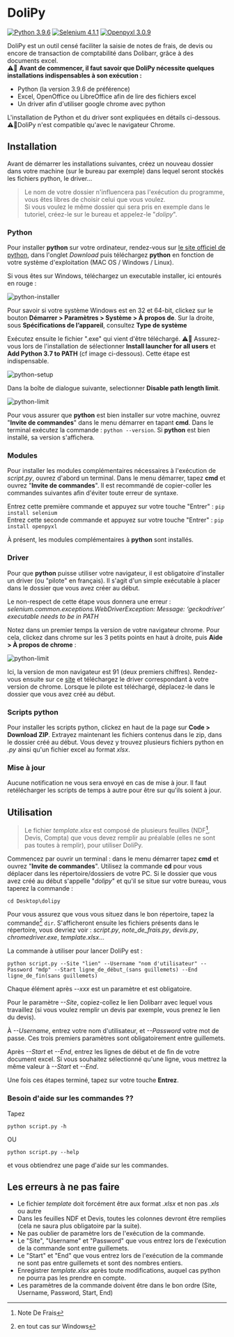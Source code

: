 # DoliPy
[![Python 3.9.6](https://img.shields.io/badge/Python-3.9.6-blue.svg)](https://www.python.org/) [![Selenium 4.1.1](https://img.shields.io/badge/selenium-4.1.1-green.svg)](https://pypi.org/project/selenium/) [![Openpyxl 3.0.9](https://img.shields.io/badge/openpyxl-3.0.9-green.svg)](https://openpyxl.readthedocs.io/en/stable/)

DoliPy est un outil censé faciliter la saisie de notes de frais, de devis ou encore de transaction de comptabilité dans Dolibarr, grâce à des documents excel. <br>
:warning::rotating_light: **Avant de commencer, il faut savoir que DoliPy nécessite quelques installations indispensables à son exécution :**
- Python (la version 3.9.6 de préférence)
- Excel, OpenOffice ou LibreOffice afin de lire des fichiers excel
- Un driver afin d'utiliser google chrome avec python

L'installation de Python et du driver sont expliquées en détails ci-dessous. <br>
:warning::rotating_light:DoliPy n'est compatible qu'avec le navigateur Chrome.

## Installation

Avant de démarrer les installations suivantes, créez un nouveau dossier dans votre machine (sur le bureau par exemple) dans lequel seront stockés les fichiers python, le driver...

> Le nom de votre dossier n'influencera pas l'exécution du programme, vous êtes libres de choisir celui que vous voulez. <br>
> Si vous voulez le même dossier qui sera pris en exemple dans le tutoriel, créez-le sur le bureau et appelez-le "*dolipy*".

### Python

Pour installer **python** sur votre ordinateur, rendez-vous sur [le site officiel de python](https://www.python.org/), dans l'onglet *Download* puis téléchargez **python** en fonction de votre système d'exploitation (MAC OS / Windows / Linux).

Si vous êtes sur Windows, téléchargez un executable installer, ici entourés en rouge :

![python-installer](https://exposesnt.herokuapp.com/Images/python-installer.png)

Pour savoir si votre système Windows est en 32 et 64-bit, clickez sur le bouton **Démarrer > Paramètres > Système > À propos de**. Sur la droite, sous **Spécifications de l’appareil**, consultez **Type de système**

Exécutez ensuite le fichier ".exe" qui vient d'être téléchargé.
:warning::rotating_light: Assurez-vous lors de l'installation de sélectionner **Install launcher for all users** et **Add Python 3.7 to PATH** (cf image ci-dessous). Cette étape est indispensable.

![python-setup](https://phoenixnap.com/kb/wp-content/uploads/2021/04/python-setup.png)

Dans la boîte de dialogue suivante, selectionner **Disable path length limit**.

![python-limit](https://phoenixnap.com/kb/wp-content/uploads/2021/04/python-setup-completed.png)

Pour vous assurer que **python** est bien installer sur votre machine, ouvrez "**Invite de commandes**" dans le menu démarrer en tapant **cmd**. Dans le terminal exécutez la commande : `python --version`. Si **python** est bien installé, sa version s'affichera.


### Modules

Pour installer les modules complémentaires nécessaires à l'exécution de *script.py*, ouvrez d'abord un terminal. Dans le menu démarrer, tapez **cmd** et ouvrez "**Invite de commandes**". Il est recommandé de copier-coller les commandes suivantes afin d'éviter toute erreur de syntaxe.

Entrez cette première commande et appuyez sur votre touche "Entrer" : `pip install selenium`<br>
Entrez cette seconde commande et appuyez sur votre touche "Entrer" : `pip install openpyxl`

À présent, les modules complémentaires à **python** sont installés.

### Driver

Pour que **python** puisse utiliser votre navigateur, il est obligatoire d'installer un driver (ou "pilote" en français). Il s'agit d'un simple exécutable à placer dans le dossier que vous avez créer au début.

Le non-respect de cette étape vous donnera une erreur :
*selenium.common.exceptions.WebDriverException: Message: ‘geckodriver’ executable needs to be in PATH*

Notez dans un premier temps la version de votre navigateur chrome. Pour cela, clickez dans chrome sur les 3 petits points en haut à droite, puis **Aide > À propos de chrome** :

![python-limit](https://zupimages.net/up/21/22/i0an.jpg)

Ici, la version de mon navigateur est 91 (deux premiers chiffres). Rendez-vous ensuite sur ce [site](https://sites.google.com/chromium.org/driver/) et téléchargez le driver correspondant à votre version de chrome. Lorsque le pilote est téléchargé, déplacez-le dans le dossier que vous avez créé au début.

### Scripts python

Pour installer les scripts python, clickez en haut de la page sur **Code > Download ZIP**. Extrayez maintenant les fichiers contenus dans le zip, dans le dossier créé au début. Vous devez y trouvez plusieurs fichiers python en *.py* ainsi qu'un fichier excel au format *xlsx*.

### Mise à jour

Aucune notification ne vous sera envoyé en cas de mise à jour. Il faut retélécharger les scripts de temps à autre pour être sur qu'ils soient à jour.

## Utilisation

> Le fichier *template.xlsx* est composé de plusieurs feuilles (NDF[^NDF], Devis, Compta) que vous devez remplir au préalable (elles ne sont pas toutes à remplir), pour utiliser DoliPy.

Commencez par ouvrir un terminal : dans le menu démarrer tapez **cmd** et ouvrez "**Invite de commandes**". Utilisez la commande **cd** pour vous déplacer dans les répertoire/dossiers de votre PC. Si le dossier que vous avez créé au début s'appelle "*dolipy*" et qu'il se situe sur votre bureau, vous taperez la commande :
```shell
cd Desktop\dolipy
```

Pour vous assurez que vous vous situez dans le bon répertoire, tapez la commande[^dir] `dir`. S'afficheront ensuite les fichiers présents dans le répertoire, vous devriez voir : *script.py*, *note_de_frais.py*, *devis.py*, *chromedriver.exe*, *template.xlsx*...

La commande à utiliser pour lancer DoliPy est : 
```shell
python script.py --Site "lien" --Username "nom d'utilisateur" --Password "mdp" --Start ligne_de_début_(sans guillemets) --End ligne_de_fin(sans guillemets)
```

Chaque élément après *--xxx* est un paramètre et est obligatoire.

Pour le paramètre *--Site*, copiez-collez le lien Dolibarr avec lequel vous travaillez (si vous voulez remplir un devis par exemple, vous prenez le lien du devis).

À *--Username*, entrez votre nom d'utilisateur, et *--Password* votre mot de passe. Ces trois premiers paramètres sont obligatoirement entre guillemets.

Après *--Start* et *--End*, entrez les lignes de début et de fin de votre document excel. Si vous souhaitez sélectionné qu'une ligne, vous mettrez la même valeur à *--Start* et *--End*.

Une fois ces étapes terminé, tapez sur votre touche **Entrez**.

### Besoin d'aide sur les commandes ??

Tapez 
```shell
python script.py -h
```
OU
```shell
python script.py --help
```
et vous obtiendrez une page d'aide sur les commandes.

## Les erreurs à ne pas faire

- Le fichier *template* doit forcément être aux format *.xlsx* et non pas *.xls* ou autre
- Dans les feuilles NDF et Devis, toutes les colonnes devront être remplies (cela ne saura plus obligatoire par la suite).
- Ne pas oublier de paramètre lors de l'exécution de la commande.
- Le "Site", "Username" et "Password" que vous entrez lors de l'exécution de la commande sont entre guillemets.
- Le "Start" et "End" que vous entrez lors de l'exécution de la commande ne sont pas entre guillemets et sont des nombres entiers.
- Enregistrer *template.xlsx* après toute modifications, auquel cas python ne pourra pas les prendre en compte.
- Les paramètres de la commande doivent être dans le bon ordre (Site, Username, Password, Start, End)

[^NDF]: Note De Frais
[^dir]: en tout cas sur Windows